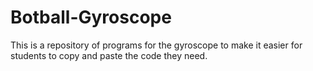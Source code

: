# Botball-Gyroscope
This is a repository of programs for the gyroscope to make it easier for students to copy and paste the code they need.
